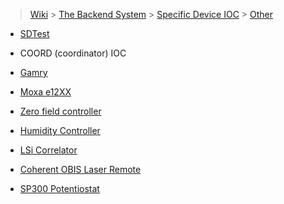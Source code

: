 > [Wiki](Home) > [The Backend System](The-Backend-System) > [Specific Device IOC](Specific-Device-IOC) > [Other](Other)

* [SDTest](SDTest)

* COORD (coordinator) IOC

* [Gamry](Gamry)

* [Moxa e12XX](moxa-e12XX)

* [Zero field controller](Zero-field-controller)

* [Humidity Controller](Humidity-Controller)

* [LSi Correlator](LSi-Correlator)

* [Coherent OBIS Laser Remote](Coherent-OBIS-Laser-Remote)

* [SP300 Potentiostat](SP300-Potentiostat)